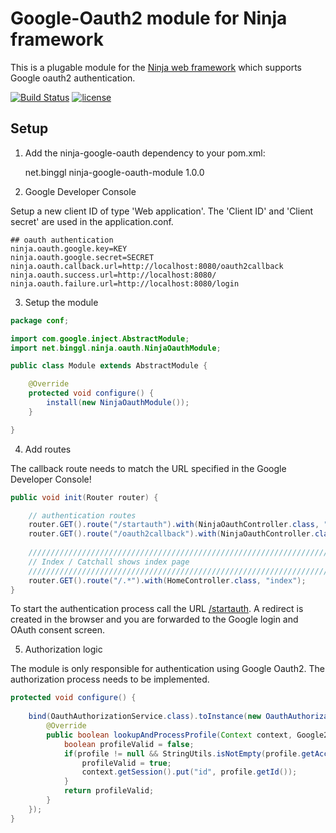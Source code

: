 Google-Oauth2 module for Ninja framework
=====================
This is a plugable module for the [Ninja web framework](http://www.ninjaframework.org/) which supports Google oauth2 authentication.

[![Build Status](https://travis-ci.org/bihe/ninja-oauth-google.png)](https://travis-ci.org/bihe/ninja-oauth-google)
[![license](http://img.shields.io/badge/license-apache_2.0-red.svg?style=flat)](https://raw.githubusercontent.com/bihe/ninja-mongodb/master/LICENSE)

Setup
-----

1) Add the ninja-google-oauth dependency to your pom.xml:

	<dependency>
	    <groupId>net.binggl</groupId>
	    <artifactId>ninja-google-oauth-module</artifactId>
	    <version>1.0.0</version>
	</dependency>
	
2) Google Developer Console

Setup a new client ID of type 'Web application'. The 'Client ID' and 'Client secret' are used in the application.conf.

```
## oauth authentication
ninja.oauth.google.key=KEY
ninja.oauth.google.secret=SECRET
ninja.oauth.callback.url=http://localhost:8080/oauth2callback
ninja.oauth.success.url=http://localhost:8080/
ninja.oauth.failure.url=http://localhost:8080/login
```

3) Setup the module

```java
package conf;

import com.google.inject.AbstractModule;
import net.binggl.ninja.oauth.NinjaOauthModule;

public class Module extends AbstractModule {

    @Override
    protected void configure() {
        install(new NinjaOauthModule());
    }

}
```

4) Add routes

The callback route needs to match the URL specified in the Google Developer Console!

```java
public void init(Router router) {  

    // authentication routes
    router.GET().route("/startauth").with(NinjaOauthController.class, "startauth");
    router.GET().route("/oauth2callback").with(NinjaOauthController.class, "oauth2callback");
    
    ///////////////////////////////////////////////////////////////////////
    // Index / Catchall shows index page
    ///////////////////////////////////////////////////////////////////////
    router.GET().route("/.*").with(HomeController.class, "index");
}
```

To start the authentication process call the URL [/startauth](/startauth). A redirect is created in the browser and you are forwarded to the Google login
and OAuth consent screen.

5) Authorization logic

The module is only responsible for authentication using Google Oauth2. The authorization process needs to be implemented.

```java
protected void configure() {
        
    bind(OauthAuthorizationService.class).toInstance(new OauthAuthorizationService() {
        @Override
        public boolean lookupAndProcessProfile(Context context, Google2Profile profile) {
            boolean profileValid = false;
            if(profile != null && StringUtils.isNotEmpty(profile.getAccessToken())) {
                profileValid = true;
                context.getSession().put("id", profile.getId());
            }
            return profileValid;
        }
    });        
}
```
